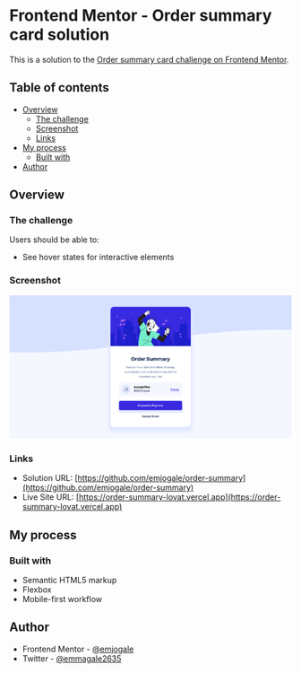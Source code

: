 # Frontend Mentor - Order summary card solution

This is a solution to the [Order summary card challenge on Frontend Mentor](https://www.frontendmentor.io/challenges/order-summary-component-QlPmajDUj).

## Table of contents

- [Overview](#overview)
  - [The challenge](#the-challenge)
  - [Screenshot](#screenshot)
  - [Links](#links)
- [My process](#my-process)
  - [Built with](#built-with)
- [Author](#author)

## Overview

### The challenge

Users should be able to:

- See hover states for interactive elements

### Screenshot

![](./images/screenshot.png)

### Links

- Solution URL: [https://github.com/emjogale/order-summary](https://github.com/emjogale/order-summary)
- Live Site URL: [https://order-summary-lovat.vercel.app](https://order-summary-lovat.vercel.app)

## My process

### Built with

- Semantic HTML5 markup
- Flexbox
- Mobile-first workflow

## Author

- Frontend Mentor - [@emjogale](https://www.frontendmentor.io/profile/emjogale)
- Twitter - [@emmagale2635](https://www.twitter.com/emmagale2635)
